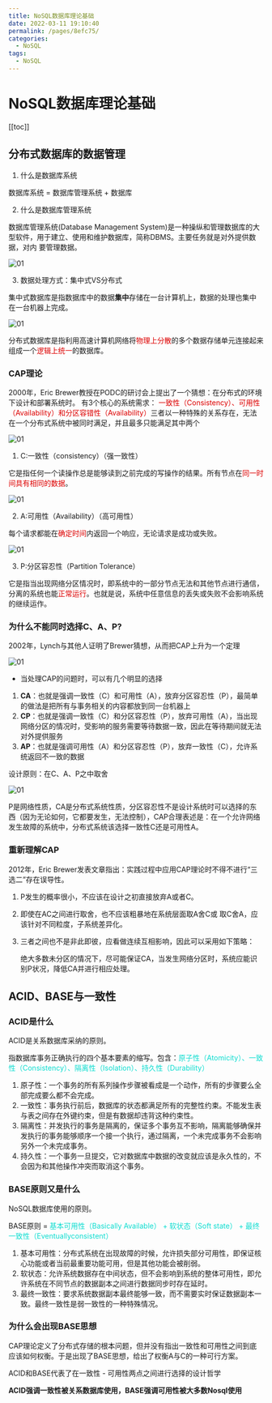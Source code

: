 ```yaml
---
title: NoSQL数据库理论基础
date: 2022-03-11 19:10:40
permalink: /pages/8efc75/
categories:
  - NoSQL
tags:
  - NoSQL
---
```

# NoSQL数据库理论基础 

[[toc]]

## 分布式数据库的数据管理

1. 什么是数据库系统

数据库系统  =  数据库管理系统 + 数据库

2. 什么是数据库管理系统

数据库管理系统(Database Management System)是一种操纵和管理数据库的大型软件，用于建立、使用和维护数据库，简称DBMS。主要任务就是对外提供数据，对内
要管理数据。

![01](https://cdn.jsdelivr.net/gh/xustudyxu/image-hosting@master/studynotes/NoSQL/images/Nosql1/01.png)

3. 数据处理方式：集中式VS分布式

集中式数据库是指数据库中的数据**集中**存储在一台计算机上，数据的处理也集中
在一台机器上完成。

![01](https://cdn.jsdelivr.net/gh/xustudyxu/image-hosting@master/studynotes/NoSQL/images/Nosql1/02.png)

分布式数据库是指利用高速计算机网络将<font color=##dd0000>物理上分散</font>的多个数据存储单元连接起来组成一个<font color=##dd0000>逻辑上统一</font>的数据库。

### CAP理论

2000年，Eric Brewer教授在PODC的研讨会上提出了一个猜想：在分布式的环境下设计和部署系统时。 有3个核心的系统需求：<font color=#dd00>  一致性（Consistency）、可用性（Availability）和分区容错性（Availability）</font>三者以一种特殊的关系存在，无法在一个分布式系统中被同时满足，并且最多只能满足其中两个

![01](https://cdn.jsdelivr.net/gh/xustudyxu/image-hosting@master/studynotes/NoSQL/images/Nosql1/03.png)

1. C:一致性（consistency）（强一致性）

它是指任何一个读操作总是能够读到之前完成的写操作的结果。所有节点在<font color=#dd00>同一时间具有相同的数据</font>。

![01](https://cdn.jsdelivr.net/gh/xustudyxu/image-hosting@master/studynotes/NoSQL/images/Nosql1/04.png)

2. A:可用性（Availability）（高可用性）

每个请求都能在<font color=#dd00>确定时间</font>内返回一个响应，无论请求是成功或失败。

![01](https://cdn.jsdelivr.net/gh/xustudyxu/image-hosting@master/studynotes/NoSQL/images/Nosql1/05.png)

3. P:分区容忍性（Partition Tolerance）

它是指当出现网络分区情况时，即系统中的一部分节点无法和其他节点进行通信，分离的系统也能<font color=#dd00>正常运行</font>。也就是说，系统中任意信息的丢失或失败不会影响系统的继续运作。

### 为什么不能同时选择C、A、P?

2002年，Lynch与其他人证明了Brewer猜想，从而把CAP上升为一个定理

![01](https://cdn.jsdelivr.net/gh/xustudyxu/image-hosting@master/studynotes/NoSQL/images/Nosql1/06.png)

+ 当处理CAP的问题时，可以有几个明显的选择

1. **CA**：也就是强调一致性（C）和可用性（A），放弃分区容忍性（P），最简单的做法是把所有与事务相关的内容都放到同一台机器上
2. **CP**：也就是强调一致性（C）和分区容忍性（P），放弃可用性（A），当出现网络分区的情况时，受影响的服务需要等待数据一致，因此在等待期间就无法对外提供服务
3. **AP**：也就是强调可用性（A）和分区容忍性（P），放弃一致性（C），允许系统返回不一致的数据

设计原则：在C、A、P之中取舍

![01](https://cdn.jsdelivr.net/gh/xustudyxu/image-hosting@master/studynotes/NoSQL/images/Nosql1/07.png)

P是网络性质，CA是分布式系统性质，分区容忍性不是设计系统时可以选择的东西（因为无论如何，它都要发生，无法控制），CAP合理表述是：在一个允许网络发生故障的系统中，分布式系统该选择一致性C还是可用性A。

### 重新理解CAP

2012年，Eric Brewer发表文章指出：实践过程中应用CAP理论时不得不进行“三选二”存在误导性。

1. P发生的概率很小，不应该在设计之初直接放弃A或者C。

2. 即使在AC之间进行取舍，也不应该粗暴地在系统层面取A舍C或 取C舍A，应该针对不同粒度，子系统差异化。

3. 三者之间也不是非此即彼，应看做连续互相影响，因此可以采用如下策略：

   绝大多数未分区的情况下，尽可能保证CA，当发生网络分区时，系统应能识别P状况，降低CA并进行相应处理。

## ACID、BASE与一致性

### ACID是什么

ACID是关系数据库采纳的原则。

指数据库事务正确执行的四个基本要素的缩写。包含：<font color=##dddd>原子性（Atomicity）、一致性（Consistency）、隔离性（Isolation）、持久性（Durability）</font>

1. 原子性：一个事务的所有系列操作步骤被看成是一个动作，所有的步骤要么全部完成要么都不会完成。
2. 一致性：事务执行前后，数据库的状态都满足所有的完整性约束。不能发生表与表之间存在外键约束，但是有数据却违背这种约束性。
3. 隔离性：并发执行的事务是隔离的，保证多个事务互不影响，隔离能够确保并发执行的事务能够顺序一个接一个执行，通过隔离，一个未完成事务不会影响另外一个未完成事务。
4. 持久性：一个事务一旦提交，它对数据库中数据的改变就应该是永久性的，不会因为和其他操作冲突而取消这个事务。

### BASE原则又是什么

 NoSQL数据库使用的原则。

BASE原则 =   <font color=##dddd>基本可用性（Basically Available）  +  软状态（Soft state）  +  最终一致性（Eventuallyconsistent）</font>

1.  基本可用性：分布式系统在出现故障的时候，允许损失部分可用性，即保证核心功能或者当前最重要功能可用，但是其他功能会被削弱。
2. 软状态：允许系统数据存在中间状态，但不会影响到系统的整体可用性，即允许系统在不同节点的数据副本之间进行数据同步时存在延时。
3. 最终一致性：要求系统数据副本最终能够一致，而不需要实时保证数据副本一致。最终一致性是弱一致性的一种特殊情况。

### 为什么会出现BASE思想

CAP理论定义了分布式存储的根本问题，但并没有指出一致性和可用性之间到底应该如何权衡。于是出现了BASE思想，给出了权衡A与C的一种可行方案。

ACID和BASE代表了在一致性 - 可用性两点之间进行选择的设计哲学

**ACID强调一致性被关系数据库使用，BASE强调可用性被大多数Nosql使用**

